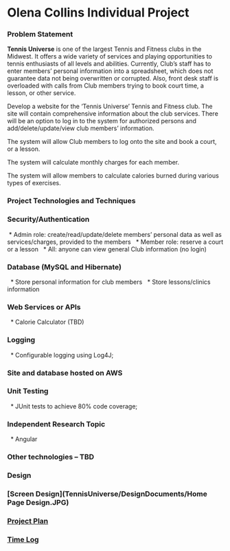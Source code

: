 
# Olena Collins Individual Project

### Problem Statement

**Tennis Universe** is one of the largest Tennis and Fitness clubs in the Midwest. It offers a wide variety of services and playing opportunities to tennis enthusiasts of all levels and abilities. Currently, Club’s staff has to enter members’ personal information into a spreadsheet, which does not guarantee data not being overwritten or corrupted. Also, front desk staff is overloaded
with calls from Club members trying to book court time, a lesson, or other service. 

Develop a website for the ‘Tennis Universe’ Tennis and Fitness club. The site will contain comprehensive information about the club services. There will be an option to log in to the system for authorized persons and add/delete/update/view club members’ information.

The system will allow Club members to log onto the site and book a court, or a lesson.

The system will calculate monthly charges for each member. 

The system will allow members to calculate calories burned during various types of exercises. 

### Project Technologies and Techniques

 ### Security/Authentication
   * Admin role: create/read/update/delete members’ personal data as well as services/charges, provided to the members
   * Member role: reserve a court or a lesson
   * All: anyone can view general Club information (no login)
 
### Database (MySQL and Hibernate) 
   * Store personal information for club members
   * Store lessons/clinics information
   
### Web Services or APIs 
   * Calorie Calculator (TBD)

### Logging 
  * Configurable logging using Log4J; 

### Site and database hosted on AWS

### Unit Testing 
   * JUnit tests to achieve 80% code coverage;

### Independent Research Topic 
   * Angular

### Other technologies – TBD

### Design

### [Screen Design](TennisUniverse/DesignDocuments/Home Page Design.JPG)
 
### [Project Plan](ProjectPlan.md)

### [Time Log](TimeLog.md)

 
